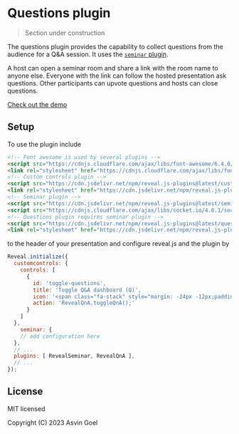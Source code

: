 # Questions plugin

> Section under construction

The questions plugin provides the capability to collect questions from the audience for a Q&A session. It uses the [`seminar` plugin](https://github.com/rajgoel/reveal.js-plugins/tree/master/seminar).


A host can open a seminar room and share a link with the room name to anyone else. Everyone with the link can follow the hosted presentation ask questions. Other participants can upvote questions and hosts can close questions.

[Check out the demo](https://rajgoel.github.io/reveal.js-demos/?topic=seminar)

## Setup

To use the plugin include
```html
<!-- Font awesome is used by several plugins -->
<script src="https://cdnjs.cloudflare.com/ajax/libs/font-awesome/6.4.0/js/all.min.js"></script>
<link rel="stylesheet" href="https://cdnjs.cloudflare.com/ajax/libs/font-awesome/6.4.0/css/all.min.css">
<!-- Custom controls plugin -->
<script src="https://cdn.jsdelivr.net/npm/reveal.js-plugins@latest/customcontrols/plugin.js"></script>
<link rel="stylesheet" href="https://cdn.jsdelivr.net/npm/reveal.js-plugins@latest/customcontrols/style.css">
<!-- Seminar plugin -->
<script src="https://cdn.jsdelivr.net/npm/reveal.js-plugins@latest/seminar/plugin.js"></script>
<script src="https://cdnjs.cloudflare.com/ajax/libs/socket.io/4.6.1/socket.io.js"></script>
<!-- Questions plugin requires seminar plugin -->
<script src="https://cdn.jsdelivr.net/npm/reveal.js-plugins@latest/questions/plugin.js"></script>
<link rel="stylesheet" href="https://cdn.jsdelivr.net/npm/reveal.js-plugins@latest/questions/style.css">
```
to the header of your presentation and configure reveal.js and the plugin by

```js
Reveal.initialize({
  customcontrols: {
    controls: [
      {
        id: 'toggle-questions',
        title: 'Toggle Q&A dashboard (Q)',
        icon: '<span class="fa-stack" style="margin: -24px -12px;padding:0;"><span class="fa-solid fa-comment fa-stack-1x"></span><strong class="fa-stack-1x fa-inverse qna question-counter" style="font-size:0.5em;"></strong></span>',
        action: 'RevealQnA.toggleQnA();'
      }
    ]
  },
	seminar: {
    // add configuration here
  },
  // ...
  plugins: [ RevealSeminar, RevealQnA ],
  // ...
});
```


## License

MIT licensed

Copyright (C) 2023 Asvin Goel
